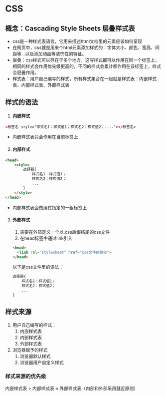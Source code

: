 # CSS

## 概念：Cascading Style Sheets 层叠样式表

- css是一种样式表语言，它用来描述html文档里的元素应该如何呈现
- 在网页中，css就是用来个html元素添加样式的：字体大小、颜色、宽高、间距等...以及添加动画等装饰性的特征。
- 层叠：css样式可以存在于多个地方，这写样式都可以作用在同一个标签上，相同的样式会作用优先级更高的，不同的样式会累计都作用在该标签上，样式会层叠作用。
- 样式表：用户自己编写的样式，所有样式集合在一起就是样式表：内嵌样式表、内部样式表、外部样式表

## 样式的语法

1. #### 内嵌样式

```html
<标签名 style="样式名1：样式值1；样式名2：样式值2；...."></标签名>	
```

- 内嵌样式表只会作用在当前标签上

2. #### 内部样式

```html
<head>
	<style>
        选择器{
            样式名1：样式值1；
            样式名2：样式值2；
            ...
        }
    </style>
</head>
```

- 内部样式表会做用在指定的一组标签上

3. #### 外部样式

   1. 需要在外部定义一个以.css后缀结尾的css文件
   2. 在head标签中通过link引入

   ```html
   <head>
   	 <link rel="stylesheet" href="css文件的路径">
   </head>
   ```

   以下是css文件里的语法：

   ```css
   选择器{
       样式名1：样式值1；
       样式名2：样式值2；
       ...
   }
   ```

## 样式来源

1. 用户自己编写的样式：
   1. 内嵌样式表
   2. 内部样式表
   3. 外部样式表
2. 浏览器赋予的样式
   1. 浏览器默认样式
   2. 浏览器用户自定义样式

### 样式来源的优先级

内嵌样式表 > 内部样式表 ≈ 外部样式表（内部和外部采用就近原则）

